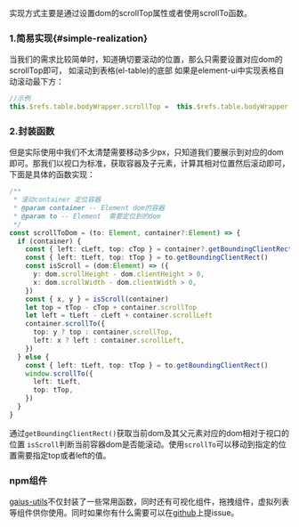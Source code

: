 实现方式主要是通过设置dom的scrollTop属性或者使用scrollTo函数。

### 1.简易实现{#simple-realization}

当我们的需求比较简单时，知道确切要滚动的位置，那么只需要设置对应dom的scrollTop即可，
如滚动到表格(el-table)的底部
如果是element-ui中实现表格自动滚动最下方：

```javascript
//示例
this.$refs.table.bodyWrapper.scrollTop =  this.$refs.table.bodyWrapper.scrollHeight
```

### 2.封装函数

但是实际使用中我们不太清楚需要移动多少px，只知道我们要展示到对应的dom即可。那我们以视口为标准，获取容器及子元素，计算其相对位置然后滚动即可，下面是具体的函数实现：

```typescript
/**
 * 滚动container 定位容器
 * @param container -- Element dom的容器
 * @param to -- Element  需要定位到的dom
 */
const scrollToDom = (to: Element, container?:Element) => {
  if (container) {
    const { left: cLeft, top: cTop } = container?.getBoundingClientRect() as DOMRect
    const { left: tLeft, top: tTop } = to.getBoundingClientRect()
    const isScroll = (dom:Element) => ({
      y: dom.scrollHeight - dom.clientHeight > 0,
      x: dom.scrollWidth - dom.clientWidth > 0,
    })
    const { x, y } = isScroll(container)
    let top = tTop - cTop + container.scrollTop 
    let left = tLeft - cLeft + container.scrollLeft
    container.scrollTo({
      top: y ? top : container.scrollTop,
      left: x ? left : container.scrollLeft,
    })
  } else {
    const { left: tLeft, top: tTop } = to.getBoundingClientRect()
    window.scrollTo({
      left: tLeft,
      top: tTop,
    })
  }
}
```

通过`getBoundingClientRect()`获取当前dom及其父元素对应的dom相对于视口的位置
`isScroll`判断当前容器dom是否能滚动。使用`scrollTo`可以移动到指定的位置需要指定top或者left的值。

### npm组件
[gaius-utils](https://www.npmjs.com/package/gaius-utils)不仅封装了一些常用函数，同时还有可视化组件，拖拽组件，虚拟列表等组件供你使用。同时如果你有什么需要可以在[github](https://github.com/Gaius-98/utils)上提issue。
